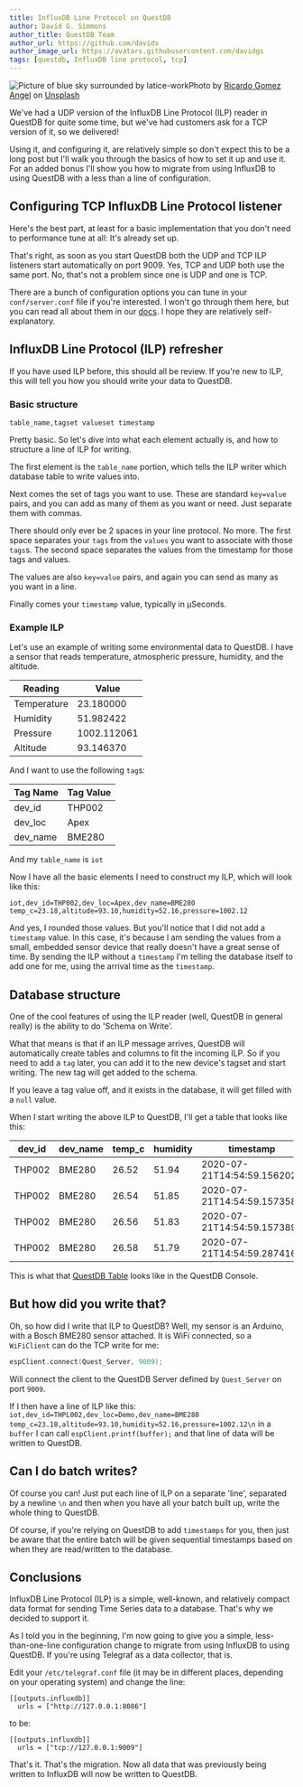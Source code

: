 ```yaml
---
title: InfluxDB Line Protocol on QuestDB
author: David G. Simmons
author_title: QuestDB Team
author_url: https://github.com/davids
author_image_url: https://avatars.githubusercontent.com/davidgs
tags: [questdb, InfluxDB line protocol, tcp]
---
```

![Picture of blue sky surrounded by latice-work](/img/blog/influx-ilp-on-tcp/banner.jpg)<span>Photo by <a href="https://unsplash.com/@ripato?utm_source=unsplash&amp;utm_medium=referral&amp;utm_content=creditCopyText">Ricardo Gomez Angel</a> on <a href="https://unsplash.com/collections/1231819/influx?utm_source=unsplash&amp;utm_medium=referral&amp;utm_content=creditCopyText">Unsplash</a></span>


We've had a UDP version of the InfluxDB Line Protocol (ILP) reader in QuestDB for quite some time, but we've had customers ask for a TCP version of it, so we delivered!

Using it, and configuring it, are relatively simple so don't expect this to be a long post but I'll walk you through the basics of how to set it up and use it. For an added bonus I'll show you how to migrate from using InfluxDB to using QuestDB with a less than a line of configuration.

<!--truncate -->

## Configuring TCP InfluxDB Line Protocol listener

Here's the best part, at least for a basic implementation that you don't need to performance tune at all: It's already set up.

That's right, as soon as you start QuestDB both the UDP and TCP ILP listeners start automatically on port 9009. Yes, TCP and UDP both use the same port. No, that's not a problem since one is UDP and one is TCP.

There are a bunch of configuration options you can tune in your `conf/server.conf` file if you're interested. I won't go through them here, but you can read all about them in our [docs](../docs/api/influxdb-line-protocol.md). I hope they are relatively self-explanatory.

## InfluxDB Line Protocol (ILP) refresher

If you have used ILP before, this should all be review. If you're new to ILP, this will tell you how you should write your data to QuestDB.

### Basic structure

```script title="ILP syntax"
table_name,tagset valueset timestamp
```
Pretty basic. So let's dive into what each element actually is, and how to structure a line of ILP for writing.

The first element is the `table_name` portion, which tells the ILP writer which database table to write values into.

Next comes the set of tags you want to use. These are standard `key=value` pairs, and you can add as many of them as you want or need. Just separate them with commas.

There should only ever be 2 spaces in your line protocol. No more. The first space separates your `tags` from the `values` you want to associate with those `tags`s. The second space separates the values from the timestamp for those tags and values.

The values are also `key=value` pairs, and again you can send as many as you want in a line.

Finally comes your `timestamp` value, typically in µSeconds.

### Example ILP

Let's use an example of writing some environmental data to QuestDB. I have a sensor that reads temperature, atmospheric pressure, humidity, and the altitude.

| Reading     | Value       |
| ----------- | ----------- |
| Temperature | 23.180000   |
| Humidity    | 51.982422   |
| Pressure    | 1002.112061 |
| Altitude    | 93.146370   |

And I want to use the following `tag`s:

| Tag Name | Tag Value |
| -------- | --------- |
| dev_id   | THP002    |
| dev_loc  | Apex      |
| dev_name | BME280    |

And my `table_name` is `iot`

Now I have all the basic elements I need to construct my ILP, which will look like this:

`iot,dev_id=THP002,dev_loc=Apex,dev_name=BME280 temp_c=23.18,altitude=93.10,humidity=52.16,pressure=1002.12`

And yes, I rounded those values. But you'll notice that I did not add a `timestamp` value. In this case, it's because I am sending the values from a small, embedded sensor device that really doesn't have a great sense of time. By sending the ILP without a `timestamp` I'm telling the database itself to add one for me, using the arrival time as the `timestamp`.

## Database structure

One of the cool features of using the ILP reader (well, QuestDB in general really) is the ability to do 'Schema on Write'.

What that means is that if an ILP message arrives, QuestDB will automatically create tables and columns to fit the incoming ILP. So if you need to add a `tag` later, you can add it to the new device's tagset and start writing. The new tag will get added to the schema.

If you leave a tag value off, and it exists in the database, it will get filled with a `null` value.

When I start writing the above ILP to QuestDB, I'll get a table that looks like this:

| dev_id | dev_name| temp_c | humidity| timestamp | dev_loc | altitude | pressure |
|--------|---------|--------|---------|-----------|---------|----------|----------|
| THP002 | BME280 | 26.52 | 51.94 | 2020-07-21T14:54:59.156202Z | Apex | 76.27 | 1004.12
| THP002 | BME280 | 26.54 | 51.85 | 2020-07-21T14:54:59.157358Z | Apex | 75.97 | 1004.16
| THP002 | BME280 | 26.56 | 51.83 | 2020-07-21T14:54:59.157389Z | Apex | 75.84 | 1004.17
| THP002 | BME280 | 26.58 | 51.79 | 2020-07-21T14:54:59.287416Z | Apex | 75.93 | 1004.16

This is what that [QuestDB Table](../static/img/blog/influx-ilp-on-tcp/tableShot.png) looks like in the QuestDB Console.

## But how did you write that?

Oh, so how did I write that ILP to QuestDB? Well, my sensor is an Arduino, with a Bosch BME280 sensor attached. It is WiFi connected, so a `WiFiClient` can do the TCP write for me:

```C title="WiFiClient Connect"
espClient.connect(Quest_Server, 9009);
```
Will connect the client to the QuestDB Server defined by `Quest_Server` on port `9009`.

If I then have a line of ILP like this:
```iot,dev_id=THPL002,dev_loc=Demo,dev_name=BME280 temp_c=23.18,altitude=93.10,humidity=52.16,pressure=1002.12\n```
in a `buffer` I can call `espClient.printf(buffer);` and that line of data will be written to QuestDB.

## Can I do batch writes?

Of course you can! Just put each line of ILP on a separate 'line', separated by a newline `\n` and then when you have all your batch built up, write the whole thing to QuestDB.

Of course, if you're relying on QuestDB to add `timestamps` for you, then just be aware that the entire batch will be given sequential timestamps based on when they are read/written to the database.

## Conclusions

InfluxDB Line Protocol (ILP) is a simple, well-known, and relatively compact data format for sending Time Series data to a database. That's why we decided to support it.

As I told you in the beginning, I'm now going to give you a simple, less-than-one-line configuration change to migrate from using InfluxDB to using QuestDB. If you're using Telegraf as a data collector, that is.

Edit your `/etc/telegraf.conf` file (it may be in different places, depending on your operating system) and change the line:

```script
[[outputs.influxdb]]
  urls = ["http://127.0.0.1:8086"]
```

to be:

```script
[[outputs.influxdb]]
  urls = ["tcp://127.0.0.1:9009"]
```

That's it. That's the migration. Now all data that was previously being written to InfluxDB will now be written to QuestDB.

